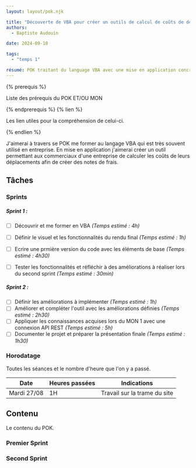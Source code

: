 ```yaml
---
layout: layout/pok.njk

title: "Découverte de VBA pour créer un outils de calcul de coûts de déplacements."
authors:
  - Baptiste Audouin

date: 2024-09-10

tags:
  - "temps 1"

résumé: POK traitant du language VBA avec une mise en application concrète
---
```


{% prerequis %}

Liste des prérequis du POK ET/OU MON

{% endprerequis %}
{% lien %}

Les lien utiles pour la compréhension de celui-ci.

{% endlien %}

J'aimerai à travers se POK me former au langage VBA qui est très souvent utilisé en entreprise.
En mise en application j'aimerai créer un outil permettant aux commerciaux d'une entreprise de calculer les coûts de leurs déplacements afin de créer des notes de frais. 

## Tâches

### Sprints

##### Sprint 1 :

- [ ] Découvrir et me former en VBA *(Temps estimé : 4h)*
- [ ] Définir le visuel et les fonctionnalités du rendu final *(Temps estimé : 1h)*
- [ ] Ecrire une prmière version du code avec les éléments de base *(Temps estimé : 4h30)* 
- [ ] Tester les fonctionnalités et réfléchir à des améliorations à réaliser lors du second sprint *(Temps estimé : 30min)*


##### Sprint 2 :

- [ ] Définir les améliorations à implémenter *(Temps estimé : 1h)*
- [ ] Améliorer et compléter l'outil avec les améliorations définies *(Temps estimé : 2h30)*
- [ ] Appliquer les connaissances acquises lors du MON 1 avec une connexion API REST *(Temps estimé : 5h)* 
- [ ] Documenter le projet et préparer la présentation finale *(Temps estimé : 1h30)*

### Horodatage

Toutes les séances et le nombre d'heure que l'on y a passé.

| Date | Heures passées | Indications |
| -------- | -------- |-------- |
| Mardi 27/08  | 1H  | Travail sur la trame du site |

## Contenu

Le contenu du POK.

### Premier Sprint

### Second Sprint
